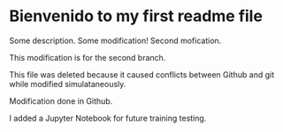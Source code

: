 # Bienvenido to my first readme file

Some description.
Some modification!
Second mofication.

This modification is for the second branch.

This file was deleted because it caused conflicts between Github and git while modified simulataneously.

Modification done in Github.

I added a Jupyter Notebook for future training testing.
